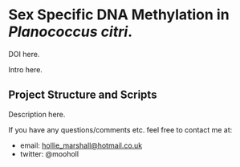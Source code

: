 # Sex Specific DNA Methylation in *Planococcus citri*.

DOI here.

Intro here.

## Project Structure and Scripts
Description here.

If you have any questions/comments etc. feel free to contact me at:
- email: hollie_marshall@hotmail.co.uk
- twitter: @mooholl
